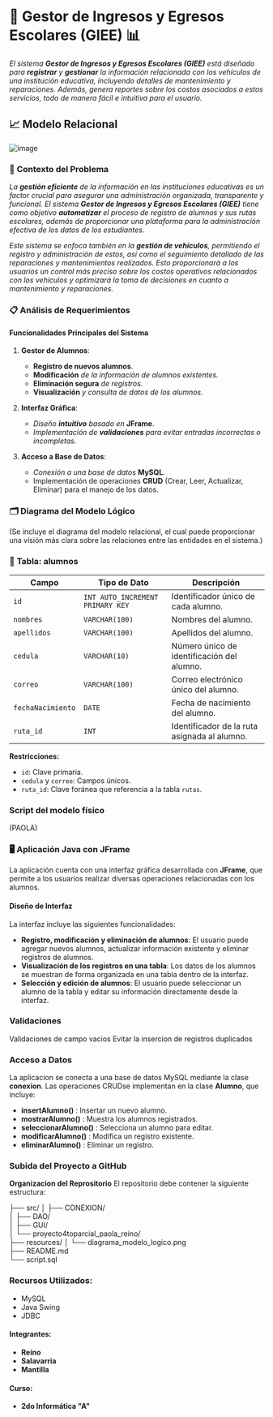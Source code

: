 # 🚗 **Gestor de Ingresos y Egresos Escolares (GIEE)** 📊

*El sistema **Gestor de Ingresos y Egresos Escolares (GIEE)** está diseñado para **registrar** y **gestionar** la información relacionada con los vehículos de una institución educativa, incluyendo detalles de mantenimiento y reparaciones. Además, genera reportes sobre los costos asociados a estos servicios, todo de manera fácil e intuitiva para el usuario.*

## 📈 **Modelo Relacional**
![image](https://github.com/user-attachments/assets/5f123103-db60-4fb5-a255-5a56c721afc9)

### 📝 **Contexto del Problema**

*La **gestión eficiente** de la información en las instituciones educativas es un factor crucial para asegurar una administración organizada, transparente y funcional. El sistema **Gestor de Ingresos y Egresos Escolares (GIEE)** tiene como objetivo **automatizar** el proceso de registro de alumnos y sus rutas escolares, además de proporcionar una plataforma para la administración efectiva de los datos de los estudiantes.*

*Este sistema se enfoca también en la **gestión de vehículos**, permitiendo el registro y administración de estos, así como el seguimiento detallado de las reparaciones y mantenimientos realizados. Esto proporcionará a los usuarios un control más preciso sobre los costos operativos relacionados con los vehículos y optimizará la toma de decisiones en cuanto a mantenimiento y reparaciones.*

### 📋 **Análisis de Requerimientos**

#### **Funcionalidades Principales del Sistema**

1. **Gestor de Alumnos**:
   - **Registro de nuevos alumnos**.
   - **Modificación** *de la información de alumnos existentes.*
   - **Eliminación segura** *de registros.*
   - **Visualización** *y consulta de datos de los alumnos.*

2. **Interfaz Gráfica**:
   - *Diseño **intuitivo** basado en* **JFrame**.
   - *Implementación de **validaciones** para evitar entradas incorrectas o incompletas.*

3. **Acceso a Base de Datos**:
   - *Conexión a una base de datos* **MySQL**.
   - Implementación de operaciones **CRUD** (Crear, Leer, Actualizar, Eliminar) para el manejo de los datos.

### 🗂️ **Diagrama del Modelo Lógico**
(Se incluye el diagrama del modelo relacional, el cual puede proporcionar una visión más clara sobre las relaciones entre las entidades en el sistema.)

### 📝 **Tabla: alumnos**

| **Campo**         | **Tipo de Dato**    | **Descripción**                                              |
|-------------------|---------------------|--------------------------------------------------------------|
| `id`              | `INT AUTO_INCREMENT PRIMARY KEY` | Identificador único de cada alumno.                           |
| `nombres`         | `VARCHAR(100)`      | Nombres del alumno.                                           |
| `apellidos`       | `VARCHAR(100)`      | Apellidos del alumno.                                         |
| `cedula`          | `VARCHAR(10)`       | Número único de identificación del alumno.                   |
| `correo`          | `VARCHAR(100)`      | Correo electrónico único del alumno.                          |
| `fechaNacimiento` | `DATE`              | Fecha de nacimiento del alumno.                               |
| `ruta_id`         | `INT`               | Identificador de la ruta asignada al alumno.                  |

**Restricciones:**
- `id`: Clave primaria.
- `cedula` y `correo`: Campos únicos.
- `ruta_id`: Clave foránea que referencia a la tabla `rutas`.



### Script del modelo físico 
(PAOLA)


### 🖥️ **Aplicación Java con JFrame**

La aplicación cuenta con una interfaz gráfica desarrollada con **JFrame**, que permite a los usuarios realizar diversas operaciones relacionadas con los alumnos.

#### **Diseño de Interfaz**

La interfaz incluye las siguientes funcionalidades:

- **Registro, modificación y eliminación de alumnos**: El usuario puede agregar nuevos alumnos, actualizar información existente y eliminar registros de alumnos.
- **Visualización de los registros en una tabla**: Los datos de los alumnos se muestran de forma organizada en una tabla dentro de la interfaz.
- **Selección y edición de alumnos**: El usuario puede seleccionar un alumno de la tabla y editar su información directamente desde la interfaz.


### Validaciones
Validaciones de campo vacios 
Evitar la insercion de registros duplicados 

### Acceso a Datos 
La aplicacion se conecta a una base de datos MySQL mediante la clase **conexion**. Las operaciones CRUDse implementan en la clase **Alumno**, que incluye:
- **insertAlumno()** : Insertar un nuevo alumno. 
- **mostrarAlumno()** : Muestra los alumnos registrados. 
- **seleccionarAlumno()** : Selecciona un alumno para editar.
- **modificarAlumno()** : Modifica un registro existente.
- **eliminarAlumno()** : Eliminar un registro.

### Subida del Proyecto a GitHub

**Organizacion del Reprositorio**
El repositorio debe contener la siguiente estructura:


├── src/
│   ├── CONEXION/                        
│   ├── DAO/                              
│   ├── GUI/                              
│   └── proyecto4toparcial_paola_reino/   
├── resources/
│   └── diagrama_modelo_logico.png        
├── README.md                             
└── script.sql                            

### **Recursos Utilizados:**
- MySQL
- Java Swing
- JDBC

#### **Integrantes:**
- **Reino**
- **Salavarria**
- **Mantilla**

#### **Curso:**
- **2do Informática "A"**
  
  
